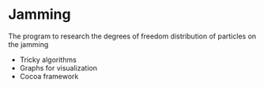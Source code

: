 # Jamming
The program to research the degrees of freedom distribution of particles on the jamming
- Tricky algorithms
- Graphs for visualization
- Cocoa framework
